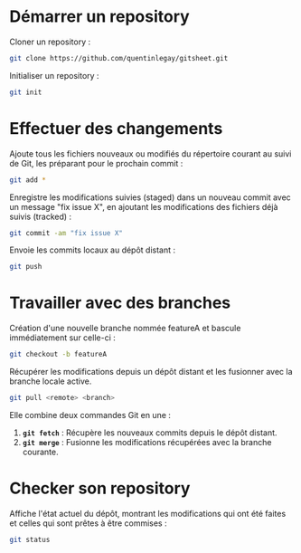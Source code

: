 # Démarrer un repository

Cloner un repository :
``` bash 
git clone https://github.com/quentinlegay/gitsheet.git
```

Initialiser un repository :
``` bash 
git init
```

# Effectuer des changements

Ajoute tous les fichiers nouveaux ou modifiés du répertoire courant au suivi de Git, les préparant pour le prochain commit :
``` bash 
git add *
```

Enregistre les modifications suivies (staged) dans un nouveau commit avec un message "fix issue X", en ajoutant les modifications des fichiers déjà suivis (tracked) :
``` bash 
git commit -am "fix issue X"
```

Envoie les commits locaux au dépôt distant :
``` bash 
git push
```
# Travailler avec des branches
Création d'une nouvelle branche nommée featureA et bascule immédiatement sur celle-ci :
``` bash 
git checkout -b featureA
```

Récupérer les modifications depuis un dépôt distant et les fusionner avec la branche locale active.
```bash
git pull <remote> <branch>
```
Elle combine deux commandes Git en une :

1. **`git fetch`** : Récupère les nouveaux commits depuis le dépôt distant.
2. **`git merge`** : Fusionne les modifications récupérées avec la branche courante.

# Checker son repository

Affiche l'état actuel du dépôt, montrant les modifications qui ont été faites et celles qui sont prêtes à être commises :
``` bash 
git status
```